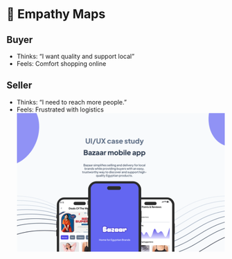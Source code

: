 # 🧠 Empathy Maps

## Buyer
- Thinks: “I want quality and support local”
- Feels: Comfort shopping online

## Seller
- Thinks: “I need to reach more people.”
- Feels: Frustrated with logistics
![Bazaar-App](assets/bazaar.png)
